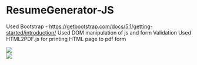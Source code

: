 # ResumeGenerator-JS

Used Bootstrap - https://getbootstrap.com/docs/5.1/getting-started/introduction/
Used DOM manipulation of js and form Validation
Used HTML2PDF.js for printing HTML page to pdf form

<img src="op1.png"><br/>
<img src="op2.png">
